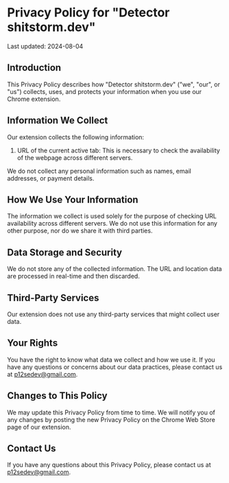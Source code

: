 # Privacy Policy for "Detector shitstorm.dev"

Last updated: 2024-08-04

## Introduction

This Privacy Policy describes how "Detector shitstorm.dev" ("we", "our", or "us") collects, uses, and protects your information when you use our Chrome extension.

## Information We Collect

Our extension collects the following information:

1. URL of the current active tab: This is necessary to check the availability of the webpage across different servers.

We do not collect any personal information such as names, email addresses, or payment details.

## How We Use Your Information

The information we collect is used solely for the purpose of checking URL availability across different servers. We do not use this information for any other purpose, nor do we share it with third parties.

## Data Storage and Security

We do not store any of the collected information. The URL and location data are processed in real-time and then discarded.

## Third-Party Services

Our extension does not use any third-party services that might collect user data.

## Your Rights

You have the right to know what data we collect and how we use it. If you have any questions or concerns about our data practices, please contact us at p12sedev@gmail.com.

## Changes to This Policy

We may update this Privacy Policy from time to time. We will notify you of any changes by posting the new Privacy Policy on the Chrome Web Store page of our extension.

## Contact Us

If you have any questions about this Privacy Policy, please contact us at p12sedev@gmail.com.

